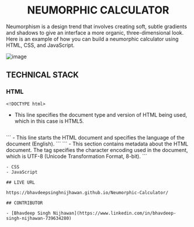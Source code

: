 <h1 align="center">NEUMORPHIC CALCULATOR</h1>

Neumorphism is a design trend that involves creating soft, subtle gradients and shadows to give an interface a more organic, three-dimensional look. Here is an example of how you can build a neumorphic calculator using HTML, CSS, and JavaScript.

![image](https://github.com/BhavdeepSinghNijhawan/Neumorphic-Calculator/assets/143419096/44984475-8ea0-431b-b896-74073259a60f)

## TECHNICAL STACK

### HTML

```
<!DOCTYPE html>
```
- This line specifies the document type and version of HTML being used, which in this case is HTML5.
  ```
<html lang="en">
  ```
- This line starts the HTML document and specifies the language of the document (English).
```
<head>
    <meta charset="UTF-8">
```
- This section contains metadata about the HTML document. The <meta charset="UTF-8"> tag specifies the character encoding used in the document, which is UTF-8 (Unicode Transformation Format, 8-bit).
```

```
- CSS
- JavaScript

## LIVE URL

https://bhavdeepsinghnijhawan.github.io/Neumorphic-Calculator/

## CONTRIBUTOR

- [Bhavdeep Singh Nijhawan](https://www.linkedin.com/in/bhavdeep-singh-nijhawan-739634280)
